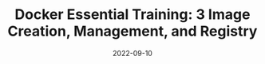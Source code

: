 ---
title: 'Docker Essential Training: 3 Image Creation, Management, and Registry'
date: '2022-09-10'
skills:
  - Docker
issuer: LinkedIn
imageUrl: >-
  https://media.licdn.com/dms/image/D4D1FAQFbCKkTkT57DQ/feedshare-document-cover-images_1280/0/1662830501370?e=1696374000&v=beta&t=H6wZOUupx-1gd_LDYPvTZmBpYGtK98ZqYst1KHVmVa4
certificateUrl: >-
  https://www.linkedin.com/learning/certificates/f606f8c8aa8d2197d0a4e8c3325ed948f13ab4a6c6db03691246a89626a7a09d
---